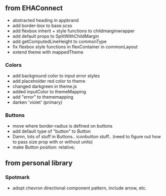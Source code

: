 ## from EHAConnect

* abstracted heading in appbrand
* add border-box to base.scss
* add flexbox inherit + style functions to childmarginwrapper
* add default props to SplitWithChildMargin
* add getComputedLineHeight to commonType
* fix flexbox style functions in flexContainer in commonLayout
* extend theme with mappedTheme

### Colors

* add background color to input error styles
* add placeholder red color to theme
* changed darkgreen in theme.js
* added inputColor to themeMapping
* add "error" to thememapping
* darken 'violet' (primary)

### Buttons

* move where border-radius is defined on buttons
* add default type of "button" to Button
* Damn, lots of stuff in Buttons.. iconbutton stuff.. (need to figure out how to pass size prop with or without units)
* make Button position: relative;

## from personal library
### Spotmark

* adopt chevron directional component pattern, include arrow, etc.